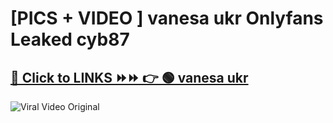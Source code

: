 
 # [PICS + VIDEO ] vanesa ukr Onlyfans Leaked cyb87

## <h2><a href="https://clipsfans.com/vanesa_ukr&ref=git">🔗 Click to LINKS ⏩⏩ 👉 🟢 vanesa ukr </a></h2>

<a href="https://clipsfans.com/vanesa_ukr&ref=git" rel="nofollow" data-target="animated-image.originalLink"><img src="https://i.ibb.co.com/xMMVF88/686577567.gif" alt="Viral Video Original" style="max-width: 100%; display: inline-block;" data-target="animated-image.originalImage"></a>

